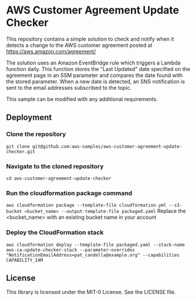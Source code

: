 # AWS Customer Agreement Update Checker

This repository contains a simple solution to check and notify when it detects a change to the AWS customer agreement posted at https://aws.amazon.com/agreement/


The solution uses an Amazon EventBridge rule which triggers a Lambda function daily. This function stores the "Last Updated" date specified on the agreement page in an SSM parameter and compares the date found with the stored parameter. When a new date is detected, an SNS notification is sent to the email addresses subscribed to the topic.

This sample can be modified with any additional requirements.

## Deployment

### Clone the repository
`git clone git@github.com:aws-samples/aws-customer-agreement-update-checker.git`

### Navigate to the cloned repository
`cd aws-customer-agreement-update-checker`

### Run the cloudformation package command
`aws cloudformation package --template-file cloudformation.yml --s3-bucket <bucket_name> --output-template-file packaged.yaml`
Replace the <bucket_name> with an existing bucket name in your account

### Deploy the CloudFormation stack
`aws cloudformation deploy --template-file packaged.yaml --stack-name aws-ca-update-checker-stack --parameter-overrides "NotificationEmailAddress=pat_candella@example.org" --capabilities CAPABILITY_IAM`

## License

This library is licensed under the MIT-0 License. See the LICENSE file.

